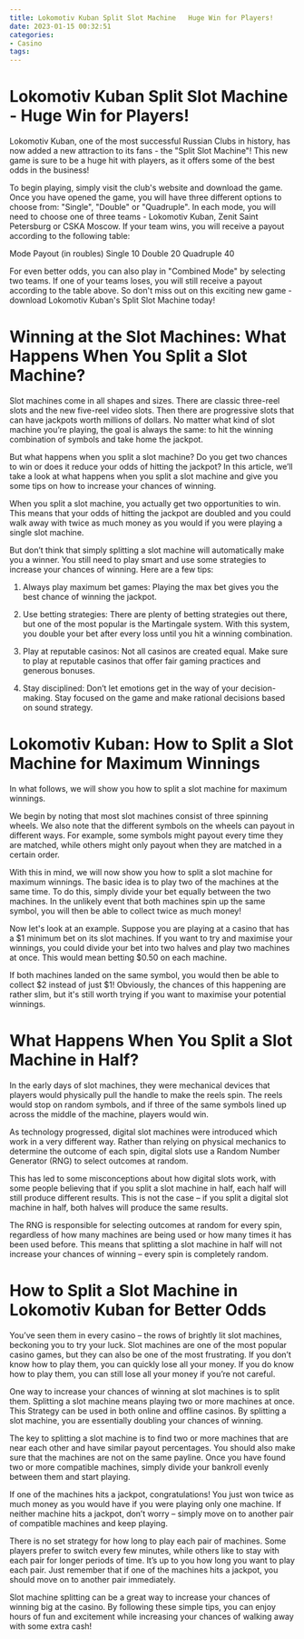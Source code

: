 ```yaml
---
title: Lokomotiv Kuban Split Slot Machine   Huge Win for Players!
date: 2023-01-15 00:32:51
categories:
- Casino
tags:
---
```



#  Lokomotiv Kuban Split Slot Machine - Huge Win for Players!

Lokomotiv Kuban, one of the most successful Russian Clubs in history, has now added a new attraction to its fans - the "Split Slot Machine"! This new game is sure to be a huge hit with players, as it offers some of the best odds in the business!

To begin playing, simply visit the club's website and download the game. Once you have opened the game, you will have three different options to choose from: "Single", "Double" or "Quadruple". In each mode, you will need to choose one of three teams - Lokomotiv Kuban, Zenit Saint Petersburg or CSKA Moscow. If your team wins, you will receive a payout according to the following table:

Mode Payout (in roubles) Single 10 Double 20 Quadruple 40

For even better odds, you can also play in "Combined Mode" by selecting two teams. If one of your teams loses, you will still receive a payout according to the table above. So don't miss out on this exciting new game - download Lokomotiv Kuban's Split Slot Machine today!

#  Winning at the Slot Machines: What Happens When You Split a Slot Machine?

Slot machines come in all shapes and sizes. There are classic three-reel slots and the new five-reel video slots. Then there are progressive slots that can have jackpots worth millions of dollars. No matter what kind of slot machine you’re playing, the goal is always the same: to hit the winning combination of symbols and take home the jackpot.

But what happens when you split a slot machine? Do you get two chances to win or does it reduce your odds of hitting the jackpot? In this article, we’ll take a look at what happens when you split a slot machine and give you some tips on how to increase your chances of winning.

When you split a slot machine, you actually get two opportunities to win. This means that your odds of hitting the jackpot are doubled and you could walk away with twice as much money as you would if you were playing a single slot machine.

But don’t think that simply splitting a slot machine will automatically make you a winner. You still need to play smart and use some strategies to increase your chances of winning. Here are a few tips:

1) Always play maximum bet games: Playing the max bet gives you the best chance of winning the jackpot.

2) Use betting strategies: There are plenty of betting strategies out there, but one of the most popular is the Martingale system. With this system, you double your bet after every loss until you hit a winning combination.

3) Play at reputable casinos: Not all casinos are created equal. Make sure to play at reputable casinos that offer fair gaming practices and generous bonuses.

4) Stay disciplined: Don’t let emotions get in the way of your decision-making. Stay focused on the game and make rational decisions based on sound strategy.

#  Lokomotiv Kuban: How to Split a Slot Machine for Maximum Winnings

In what follows, we will show you how to split a slot machine for maximum winnings.

We begin by noting that most slot machines consist of three spinning wheels. We also note that the different symbols on the wheels can payout in different ways. For example, some symbols might payout every time they are matched, while others might only payout when they are matched in a certain order.

With this in mind, we will now show you how to split a slot machine for maximum winnings. The basic idea is to play two of the machines at the same time. To do this, simply divide your bet equally between the two machines. In the unlikely event that both machines spin up the same symbol, you will then be able to collect twice as much money!

Now let's look at an example. Suppose you are playing at a casino that has a $1 minimum bet on its slot machines. If you want to try and maximise your winnings, you could divide your bet into two halves and play two machines at once. This would mean betting $0.50 on each machine.

If both machines landed on the same symbol, you would then be able to collect $2 instead of just $1! Obviously, the chances of this happening are rather slim, but it's still worth trying if you want to maximise your potential winnings.

#  What Happens When You Split a Slot Machine in Half?

In the early days of slot machines, they were mechanical devices that players would physically pull the handle to make the reels spin. The reels would stop on random symbols, and if three of the same symbols lined up across the middle of the machine, players would win.

As technology progressed, digital slot machines were introduced which work in a very different way. Rather than relying on physical mechanics to determine the outcome of each spin, digital slots use a Random Number Generator (RNG) to select outcomes at random.

This has led to some misconceptions about how digital slots work, with some people believing that if you split a slot machine in half, each half will still produce different results. This is not the case – if you split a digital slot machine in half, both halves will produce the same results.

The RNG is responsible for selecting outcomes at random for every spin, regardless of how many machines are being used or how many times it has been used before. This means that splitting a slot machine in half will not increase your chances of winning – every spin is completely random.

#  How to Split a Slot Machine in Lokomotiv Kuban for Better Odds

You’ve seen them in every casino – the rows of brightly lit slot machines, beckoning you to try your luck. Slot machines are one of the most popular casino games, but they can also be one of the most frustrating. If you don’t know how to play them, you can quickly lose all your money. If you do know how to play them, you can still lose all your money if you’re not careful.

One way to increase your chances of winning at slot machines is to split them. Splitting a slot machine means playing two or more machines at once. This Strategy can be used in both online and offline casinos. By splitting a slot machine, you are essentially doubling your chances of winning.

The key to splitting a slot machine is to find two or more machines that are near each other and have similar payout percentages. You should also make sure that the machines are not on the same payline. Once you have found two or more compatible machines, simply divide your bankroll evenly between them and start playing.

If one of the machines hits a jackpot, congratulations! You just won twice as much money as you would have if you were playing only one machine. If neither machine hits a jackpot, don’t worry – simply move on to another pair of compatible machines and keep playing.

There is no set strategy for how long to play each pair of machines. Some players prefer to switch every few minutes, while others like to stay with each pair for longer periods of time. It’s up to you how long you want to play each pair. Just remember that if one of the machines hits a jackpot, you should move on to another pair immediately.

Slot machine splitting can be a great way to increase your chances of winning big at the casino. By following these simple tips, you can enjoy hours of fun and excitement while increasing your chances of walking away with some extra cash!